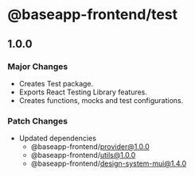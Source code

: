 # @baseapp-frontend/test

## 1.0.0

### Major Changes

- Creates Test package.
- Exports React Testing Library features.
- Creates functions, mocks and test configurations.


### Patch Changes

- Updated dependencies
  - @baseapp-frontend/provider@1.0.0
  - @baseapp-frontend/utils@1.0.0
  - @baseapp-frontend/design-system-mui@1.4.0
